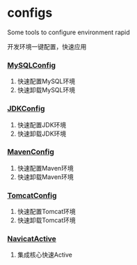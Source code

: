 # configs
Some tools to configure environment rapid

开发环境一键配置，快速应用
### [MySQLConfig](./mysql)
1. 快速配置MySQL环境
2. 快速卸载MySQL环境

### [JDKConfig](./java)
1. 快速配置JDK环境
2. 快速卸载JDK环境

### [MavenConfig](./maven)
1. 快速配置Maven环境
2. 快速卸载Maven环境

### [TomcatConfig](./tomcat)
1. 快速配置Tomcat环境
2. 快速卸载Tomcat环境

### [NavicatActive](./navicat_premium)
1. 集成核心快速Active